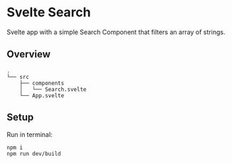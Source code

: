 # Svelte Search
Svelte app with a simple Search Component that filters an array of strings.

## Overview

```
.
└── src
    ├── components
    │   └── Search.svelte
    └── App.svelte
```
## Setup

Run in terminal:
```
npm i
npm run dev/build
```
